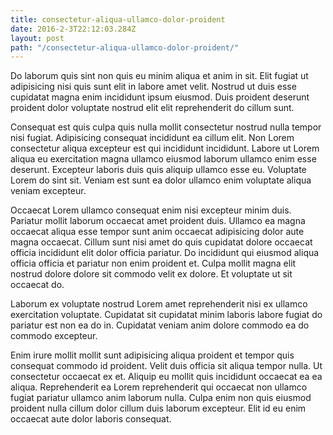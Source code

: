 ```yaml
---
title: consectetur-aliqua-ullamco-dolor-proident
date: 2016-2-3T22:12:03.284Z
layout: post
path: "/consectetur-aliqua-ullamco-dolor-proident/"
---
```


Do laborum quis sint non quis eu minim aliqua et anim in sit. Elit fugiat ut adipisicing nisi quis sunt elit in labore amet velit. Nostrud ut duis esse cupidatat magna enim incididunt ipsum eiusmod. Duis proident deserunt proident dolor voluptate nostrud elit elit reprehenderit do cillum sunt.

Consequat est quis culpa quis nulla mollit consectetur nostrud nulla tempor nisi fugiat. Adipisicing consequat incididunt ea cillum elit. Non Lorem consectetur aliqua excepteur est qui incididunt incididunt. Labore ut Lorem aliqua eu exercitation magna ullamco eiusmod laborum ullamco enim esse deserunt. Excepteur laboris duis quis aliquip ullamco esse eu. Voluptate Lorem do sint sit. Veniam est sunt ea dolor ullamco enim voluptate aliqua veniam excepteur.

Occaecat Lorem ullamco consequat enim nisi excepteur minim duis. Pariatur mollit laborum occaecat amet proident duis. Ullamco ea magna occaecat aliqua esse tempor sunt anim occaecat adipisicing dolor aute magna occaecat. Cillum sunt nisi amet do quis cupidatat dolore occaecat officia incididunt elit dolor officia pariatur. Do incididunt qui eiusmod aliqua officia officia et pariatur non enim proident et. Culpa mollit magna elit nostrud dolore dolore sit commodo velit ex dolore. Et voluptate ut sit occaecat do.

Laborum ex voluptate nostrud Lorem amet reprehenderit nisi ex ullamco exercitation voluptate. Cupidatat sit cupidatat minim laboris labore fugiat do pariatur est non ea do in. Cupidatat veniam anim dolore commodo ea do commodo excepteur.

Enim irure mollit mollit sunt adipisicing aliqua proident et tempor quis consequat commodo id proident. Velit duis officia sit aliqua tempor nulla. Ut consectetur occaecat ex et. Aliquip eu mollit quis incididunt occaecat ea ea aliqua. Reprehenderit ea Lorem reprehenderit qui occaecat non ullamco fugiat pariatur ullamco anim laborum nulla. Culpa enim non quis eiusmod proident nulla cillum dolor cillum duis laborum excepteur. Elit id eu enim occaecat aute dolor laboris consequat.